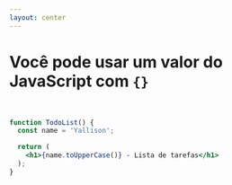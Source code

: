 ```yaml
---
layout: center
---
```


# Você pode usar um valor do JavaScript com `{}`

<br />

```jsx
function TodoList() {
  const name = 'Yallison';

  return (
    <h1>{name.toUpperCase()} - Lista de tarefas</h1>
  );
}
```

<style>
code {
  @apply text-xl !important;
}
</style>
